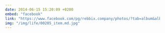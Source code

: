 ```yaml
---
date: 2014-06-15 15:20:09 +0200
embed: "facebook"
link: "https://www.facebook.com/pg/rebbix.company/photos/?tab=album&album_id=340247916100493"
img: "/img/life/00205_item.md.jpg"
---
```

